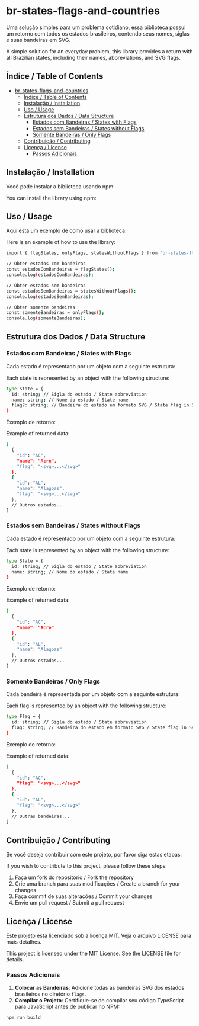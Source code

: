 # br-states-flags-and-countries

Uma solução simples para um problema cotidiano, essa biblioteca possui um retorno com todos os estados brasileiros, contendo seus nomes, siglas e suas bandeiras em SVG.

A simple solution for an everyday problem, this library provides a return with all Brazilian states, including their names, abbreviations, and SVG flags.

## Índice / Table of Contents

- [br-states-flags-and-countries](#br-states-flags-and-countries)
  - [Índice / Table of Contents](#índice--table-of-contents)
  - [Instalação / Installation](#instalação--installation)
  - [Uso / Usage](#uso--usage)
  - [Estrutura dos Dados / Data Structure](#estrutura-dos-dados--data-structure)
    - [Estados com Bandeiras / States with Flags](#estados-com-bandeiras--states-with-flags)
    - [Estados sem Bandeiras / States without Flags](#estados-sem-bandeiras--states-without-flags)
    - [Somente Bandeiras / Only Flags](#somente-bandeiras--only-flags)
  - [Contribuição / Contributing](#contribuição--contributing)
  - [Licença / License](#licença--license)
    - [Passos Adicionais](#passos-adicionais)

## Instalação / Installation

Você pode instalar a biblioteca usando npm:

You can install the library using npm:


## Uso / Usage

Aqui está um exemplo de como usar a biblioteca:

Here is an example of how to use the library:

```bash
import { flagStates, onlyFlags, statesWithoutFlags } from 'br-states-flags-and-countries';

// Obter estados com bandeiras
const estadosComBandeiras = flagStates();
console.log(estadosComBandeiras);

// Obter estados sem bandeiras
const estadosSemBandeiras = statesWithoutFlags();
console.log(estadosSemBandeiras);

// Obter somente bandeiras
const somenteBandeiras = onlyFlags();
console.log(somenteBandeiras);
```

## Estrutura dos Dados / Data Structure

### Estados com Bandeiras / States with Flags

Cada estado é representado por um objeto com a seguinte estrutura:

Each state is represented by an object with the following structure:

```bash
type State = {
  id: string; // Sigla do estado / State abbreviation
  name: string; // Nome do estado / State name
  flag?: string; // Bandeira do estado em formato SVG / State flag in SVG format
}
```

Exemplo de retorno:

Example of returned data:

```bash
[
  {
    "id": "AC",
    "name": "Acre",
    "flag": "<svg>...</svg>"
  },
  {
    "id": "AL",
    "name": "Alagoas",
    "flag": "<svg>...</svg>"
  },
  // Outros estados...
]
```

### Estados sem Bandeiras / States without Flags

Cada estado é representado por um objeto com a seguinte estrutura:

Each state is represented by an object with the following structure:

```bash
type State = {
  id: string; // Sigla do estado / State abbreviation
  name: string; // Nome do estado / State name
}
```

Exemplo de retorno:

Example of returned data:

```bash
[
  {
    "id": "AC",
    "name": "Acre"
  },
  {
    "id": "AL",
    "name": "Alagoas"
  },
  // Outros estados...
]
```

### Somente Bandeiras / Only Flags

Cada bandeira é representada por um objeto com a seguinte estrutura:

Each flag is represented by an object with the following structure:

```bash
type Flag = {
  id: string; // Sigla do estado / State abbreviation
  flag: string; // Bandeira do estado em formato SVG / State flag in SVG format
}
```

Exemplo de retorno:

Example of returned data:

```bash
[
  {
    "id": "AC",
    "flag": "<svg>...</svg>"
  },
  {
    "id": "AL",
    "flag": "<svg>...</svg>"
  },
  // Outras bandeiras...
]
```

## Contribuição / Contributing

Se você deseja contribuir com este projeto, por favor siga estas etapas:

If you wish to contribute to this project, please follow these steps:

1. Faça um fork do repositório / Fork the repository
2. Crie uma branch para suas modificações / Create a branch for your changes
3. Faça commit de suas alterações / Commit your changes
4. Envie um pull request / Submit a pull request

## Licença / License

Este projeto está licenciado sob a licença MIT. Veja o arquivo LICENSE para mais detalhes.

This project is licensed under the MIT License. See the LICENSE file for details.

### Passos Adicionais

1. **Colocar as Bandeiras**: Adicione todas as bandeiras SVG dos estados brasileiros no diretório `flags`.
2. **Compilar o Projeto**: Certifique-se de compilar seu código TypeScript para JavaScript antes de publicar no NPM:

```bash
npm run build
```
